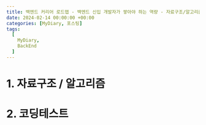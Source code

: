 ```yaml
---
title: 백엔드 커리어 로드맵 - 백엔드 신입 개발자가 쌓아야 하는 역량 - 자료구조/알고리즘/코딩테스트편 (작성중)
date: 2024-02-14 00:00:00 +00:00
categories: [MyDiary, 포스팅]
tags:
  [
    MyDiary,
    BackEnd
  ]
---
```


# 1. 자료구조 / 알고리즘

# 2. 코딩테스트